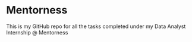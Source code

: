 # Mentorness
This is my GitHub repo for all the tasks completed under my Data Analyst Internship @ Mentorness
